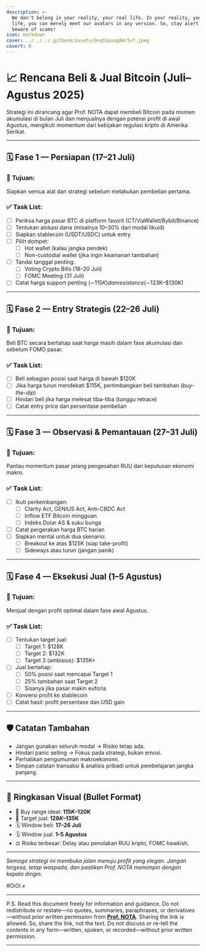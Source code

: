 ```yaml
---
description: >-
  We don't belong in your reality, your real life. In your reality, your real
  life, you can merely meet our avatars in any version. So, stay alert and
  beware of scams!
icon: markdown
cover: ../../../.gitbook/assets/GnqSSpvagAAr5vT.jpeg
coverY: 0
---
```


# 📈 Rencana Beli & Jual Bitcoin (Juli–Agustus 2025)

Strategi ini dirancang agar Prof. NOTA dapat membeli Bitcoin pada momen akumulasi di bulan Juli dan menjualnya dengan potensi profit di awal Agustus, mengikuti momentum dari kebijakan regulasi kripto di Amerika Serikat.

---

## 🗓️ Fase 1 — Persiapan (17–21 Juli)

### 🎯 Tujuan:
Siapkan semua alat dan strategi sebelum melakukan pembelian pertama.

### ✅ Task List:
- [ ] Periksa harga pasar BTC di platform favorit (CT/ViaWallet/Bybit/Binance)
- [ ] Tentukan alokasi dana (misalnya 10–30% dari modal likuid)
- [ ] Siapkan stablecoin (USDT/USDC) untuk entry
- [ ] Pilih dompet:
  - [ ] Hot wallet (kalau jangka pendek)
  - [ ] Non-custodial wallet (jika ingin keamanan tambahan)
- [ ] Tandai tanggal penting:
  - [ ] Voting Crypto Bills (18–20 Juli)
  - [ ] FOMC Meeting (31 Juli)
- [ ] Catat harga support penting (∼$115K) dan resistance (∼$123K–$130K)

---

## 🗓️ Fase 2 — Entry Strategis (22–26 Juli)

### 🎯 Tujuan:
Beli BTC secara bertahap saat harga masih dalam fase akumulasi dan sebelum FOMO pasar.

### ✅ Task List:
- [ ] Beli sebagian posisi saat harga di bawah $120K
- [ ] Jika harga turun mendekati $115K, pertimbangkan beli tambahan (*buy-the-dip*)
- [ ] Hindari beli jika harga melesat tiba-tiba (tunggu retrace)
- [ ] Catat entry price dan persentase pembelian

---

## 🗓️ Fase 3 — Observasi & Pemantauan (27–31 Juli)

### 🎯 Tujuan:
Pantau momentum pasar jelang pengesahan RUU dan keputusan ekonomi makro.

### ✅ Task List:
- [ ] Ikuti perkembangan:
  - [ ] Clarity Act, GENIUS Act, Anti-CBDC Act
  - [ ] Inflow ETF Bitcoin mingguan
  - [ ] Indeks Dolar AS & suku bunga
- [ ] Catat pergerakan harga BTC harian
- [ ] Siapkan mental untuk dua skenario:
  - [ ] Breakout ke atas $125K (siap take-profit)
  - [ ] Sideways atau turun (jangan panik)

---

## 🗓️ Fase 4 — Eksekusi Jual (1–5 Agustus)

### 🎯 Tujuan:
Menjual dengan profit optimal dalam fase awal Agustus.

### ✅ Task List:
- [ ] Tentukan target jual:
  - [ ] Target 1: $128K
  - [ ] Target 2: $132K
  - [ ] Target 3 (ambisius): $135K+
- [ ] Jual bertahap:
  - [ ] 50% posisi saat mencapai Target 1
  - [ ] 25% tambahan saat Target 2
  - [ ] Sisanya jika pasar makin euforia
- [ ] Konversi profit ke stablecoin
- [ ] Catat hasil: profit persentase dan USD gain

---

## 🛡️ Catatan Tambahan

- Jangan gunakan seluruh modal → Risiko tetap ada.
- Hindari panic selling → Fokus pada strategi, bukan emosi.
- Perhatikan pengumuman makroekonomi.
- Simpan catatan transaksi & analisis pribadi untuk pembelajaran jangka panjang.

---

## 📌 Ringkasan Visual (Bullet Format)

- 💸 Buy range ideal: **$115K–$120K**
- 🚀 Target jual: **$128K–$135K**
- 🗓️ Window beli: **17–26 Juli**
- 🗓️ Window jual: **1–5 Agustus**
- ⚖️ Risiko terbesar: Delay atau penolakan RUU kripto, FOMC hawkish.

---

_Semoga strategi ini membuka jalan menuju profit yang elegan. Jangan tergesa, tetap waspada, dan pastikan Prof. NOTA memimpin dengan kepala dingin._

#OiOi ✊

---

P.S. Read this document freely for information and guidance. Do not redistribute or restate—no quotes, summaries, paraphrases, or derivatives—without prior written permission from [**Prof. NOTA**](https://nota.endhonesa.com/). Sharing the link is allowed. So, share the link, not the text. Do not discuss or re-tell the contents in any form—written, spoken, or recorded—without prior written permission.

---
